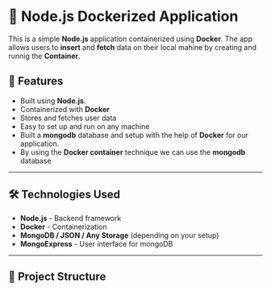 # 🐳 Node.js Dockerized Application

This is a simple **Node.js** application containerized using **Docker**. The app allows users to **insert** and **fetch** data on their local mahine by creating and runnig the **Container**.

## 🚀 Features

- Built using **Node.js**.
- Containerized with **Docker**
- Stores and fetches user data
- Easy to set up and run on any machine
- Built a **mongodb** database and setup with the help of **Docker** for our application.
- By using the **Docker container** technique we can use the **mongodb** database

---

## 🛠️ Technologies Used

- **Node.js** - Backend framework
- **Docker** - Containerization
- **MongoDB / JSON / Any Storage** (depending on your setup)
- **MongoExpress** - User interface for mongoDB

---

## 📂 Project Structure

